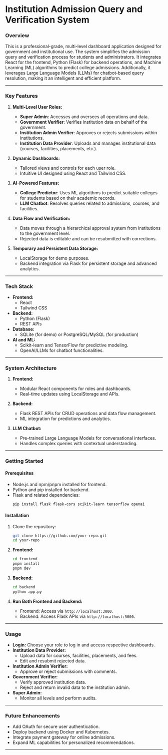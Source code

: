 # **Institution Admission Query and Verification System**

### **Overview**
This is a professional-grade, multi-level dashboard application designed for government and institutional use. The system simplifies the admission query and verification process for students and administrators. It integrates React for the frontend, Python (Flask) for backend operations, and Machine Learning (ML) algorithms to predict college admissions. Additionally, it leverages Large Language Models (LLMs) for chatbot-based query resolution, making it an intelligent and efficient platform.

---

### **Key Features**
1. **Multi-Level User Roles:**
   - **Super Admin**: Accesses and oversees all operations and data.
   - **Government Verifier**: Verifies institution data on behalf of the government.
   - **Institution Admin Verifier**: Approves or rejects submissions within institutions.
   - **Institution Data Provider**: Uploads and manages institutional data (courses, facilities, placements, etc.).

2. **Dynamic Dashboards:**
   - Tailored views and controls for each user role.
   - Intuitive UI designed using React and Tailwind CSS.

3. **AI-Powered Features:**
   - **College Predictor**: Uses ML algorithms to predict suitable colleges for students based on their academic records.
   - **LLM Chatbot**: Resolves queries related to admissions, courses, and facilities.

4. **Data Flow and Verification:**
   - Data moves through a hierarchical approval system from institutions to the government level.
   - Rejected data is editable and can be resubmitted with corrections.

5. **Temporary and Persistent Data Storage:**
   - LocalStorage for demo purposes.
   - Backend integration via Flask for persistent storage and advanced analytics.

---

### **Tech Stack**
- **Frontend:**
  - React
  - Tailwind CSS
- **Backend:**
  - Python (Flask)
  - REST APIs
- **Database:**
  - SQLite (for demo) or PostgreSQL/MySQL (for production)
- **AI and ML:**
  - Scikit-learn and TensorFlow for predictive modeling.
  - OpenAI/LLMs for chatbot functionalities.

---

### **System Architecture**
1. **Frontend:**
   - Modular React components for roles and dashboards.
   - Real-time updates using LocalStorage and APIs.

2. **Backend:**
   - Flask REST APIs for CRUD operations and data flow management.
   - ML integration for predictions and analytics.

3. **LLM Chatbot:**
   - Pre-trained Large Language Models for conversational interfaces.
   - Handles complex queries with contextual understanding.

---

### **Getting Started**

#### **Prerequisites**
- Node.js and npm/pnpm installed for frontend.
- Python and pip installed for backend.
- Flask and related dependencies:
  ```bash
  pip install flask flask-cors scikit-learn tensorflow openai
  ```

#### **Installation**

1. Clone the repository:
   ```bash
   git clone https://github.com/your-repo.git
   cd your-repo
   ```

2. **Frontend:**
   ```bash
   cd frontend
   pnpm install
   pnpm dev
   ```

3. **Backend:**
   ```bash
   cd backend
   python app.py
   ```

4. **Run Both Frontend and Backend:**
   - Frontend: Access via `http://localhost:3000`.
   - Backend: Access Flask APIs via `http://localhost:5000`.

---

### **Usage**
- **Login:** Choose your role to log in and access respective dashboards.
- **Institution Data Provider:**
  - Upload data for courses, facilities, placements, and fees.
  - Edit and resubmit rejected data.
- **Institution Admin Verifier:**
  - Approve or reject submissions with comments.
- **Government Verifier:**
  - Verify approved institution data.
  - Reject and return invalid data to the institution admin.
- **Super Admin:**
  - Monitor all levels and perform audits.

---

### **Future Enhancements**
- Add OAuth for secure user authentication.
- Deploy backend using Docker and Kubernetes.
- Integrate payment gateway for online admissions.
- Expand ML capabilities for personalized recommendations.

---
